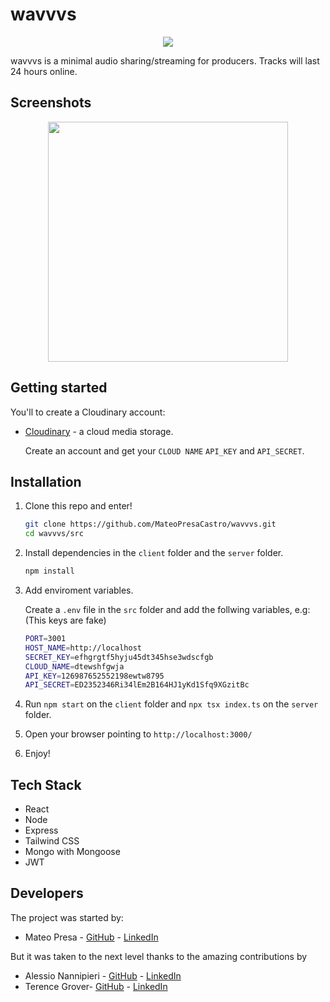 
# wavvvs

<p align="center">
  <img src="https://media.licdn.com/dms/image/C4E0BAQHg73rflkOEEw/company-logo_200_200/0/1676186988722?e=1684368000&v=beta&t=_X4Sq3GL-TOgew8twRgrNbFZ4JXHLm9PpK5mynO-Y0k" />
</p>


wavvvs is a minimal audio sharing/streaming for producers. Tracks will last 24 hours online.


## Screenshots

<p align="center">
  <img src="https://res.cloudinary.com/dlshfgwja/image/upload/v1676199242/lwvxhodsgiqoq9ycy0wa.png"
 style="width:40vw;height:auto;" />
</p>


## Getting started

You'll to create a Cloudinary account:

* [Cloudinary](https://cloudinary.com/) - a cloud media storage.

   Create an account and get your `CLOUD NAME` `API_KEY` and `API_SECRET`.



## Installation 

1. Clone this repo and enter!

   ```bash
   git clone https://github.com/MateoPresaCastro/wavvvs.git
   cd wavvvs/src
   ```

2. Install dependencies in the `client` folder and the `server` folder.

   ```bash
   npm install
   ```

3. Add enviroment variables.

    Create a `.env` file in the `src` folder and add the follwing variables, e.g:
    (This keys are fake)
    
    ```bash
    PORT=3001
    HOST_NAME=http://localhost
    SECRET_KEY=efhgrgtf5hyju45dt345hse3wdscfgb
    CLOUD_NAME=dtewshfgwja
    API_KEY=126987652552198ewtw8795
    API_SECRET=ED2352346Ri34lEm2B164HJ1yKd1Sfq9XGzitBc
    ```
4. Run `npm start` on the `client` folder and `npx tsx index.ts` on the `server` folder.

5. Open your browser pointing to `http://localhost:3000/`

6. Enjoy!

## Tech Stack

* React
* Node
* Express
* Tailwind CSS
* Mongo with Mongoose
* JWT

## Developers

The project was started by:

* Mateo Presa - [GitHub](https://github.com/MateoPresaCastro) - [LinkedIn](https://www.linkedin.com/in/mateopresa/)

But it was taken to the next level thanks to the amazing contributions by

* Alessio Nannipieri - [GitHub](https://github.com/Al366io) - [LinkedIn](https://www.linkedin.com/in/alessio-nannipieri/)
* Terence Grover- [GitHub](https://github.com/TerenceGrover) - [LinkedIn](https://www.linkedin.com/in/tgrovermc/)


